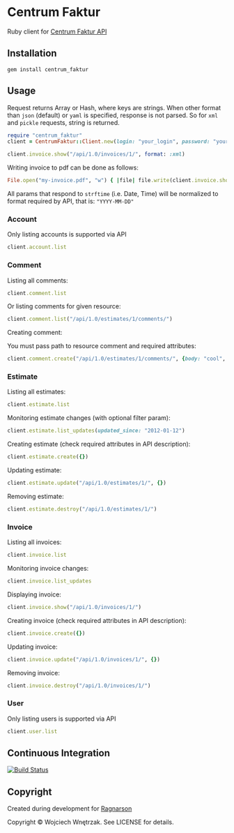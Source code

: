 # Centrum Faktur

Ruby client for [Centrum Faktur API](http://centrumfaktur.pl/api/)

## Installation

```
gem install centrum_faktur
```
## Usage

Request returns Array or Hash, where keys are strings.
When other format than `json` (default) or `yaml` is specified, response is not parsed.
So for `xml` and `pickle` requests, string is returned.

```ruby
require "centrum_faktur"
client = CentrumFaktur::Client.new(login: "your_login", password: "your-password", subdomain: "your-subodomain")
```

``` ruby
client.invoice.show("/api/1.0/invoices/1/", format: :xml)
```

Writing invoice to pdf can be done as follows:

``` ruby
File.open("my-invoice.pdf", "w") { |file| file.write(client.invoice.show("/api/1.0/invoices/1/", format: :pdf)) }
```

All params that respond to `strftime` (i.e. Date, Time) will be normalized to format
required by API, that is: `"YYYY-MM-DD"`

### Account

Only listing accounts is supported via API

``` ruby
client.account.list
```

### Comment

Listing all comments:

``` ruby
client.comment.list
```

Or listing comments for given resource:

``` ruby
client.comment.list("/api/1.0/estimates/1/comments/")
```

Creating comment:

You must pass path to resource comment and required attributes:

``` ruby
client.comment.create("/api/1.0/estimates/1/comments/", {body: "cool", is_public: false})
```

### Estimate

Listing all estimates:

``` ruby
client.estimate.list
```

Monitoring estimate changes (with optional filter param):

``` ruby
client.estimate.list_updates(updated_since: "2012-01-12")
```

Creating estimate (check required attributes in API description):

``` ruby
client.estimate.create({})
```

Updating estimate:

``` ruby
client.estimate.update("/api/1.0/estimates/1/", {})
```

Removing estimate:

``` ruby
client.estimate.destroy("/api/1.0/estimates/1/")
```

### Invoice

Listing all invoices:

``` ruby
client.invoice.list
```

Monitoring invoice changes:

``` ruby
client.invoice.list_updates
```

Displaying invoice:

``` ruby
client.invoice.show("/api/1.0/invoices/1/")
```

Creating invoice (check required attributes in API description):

``` ruby
client.invoice.create({})
```

Updating invoice:

``` ruby
client.invoice.update("/api/1.0/invoices/1/", {})
```

Removing invoice:

``` ruby
client.invoice.destroy("/api/1.0/invoices/1/")
```

### User ###

Only listing users is supported via API

``` ruby
client.user.list
```

## Continuous Integration
[![Build Status](https://secure.travis-ci.org/morgoth/centrum_faktur.png)](http://travis-ci.org/morgoth/centrum_faktur)

## Copyright

Created during development for [Ragnarson](http://ragnarson.com/)

Copyright © Wojciech Wnętrzak. See LICENSE for details.
